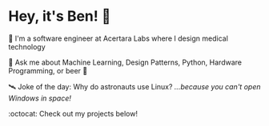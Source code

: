 # Hey, it's Ben! :vulcan_salute:

:hospital: I'm a software engineer at Acertara Labs where I design medical technology

:speech_balloon: Ask me about Machine Learning, Design Patterns, Python, Hardware Programming, or beer :beer:

:artificial_satellite: Joke of the day: Why do astronauts use Linux? _...because you can't open Windows in space!_

:octocat: Check out my projects below!

